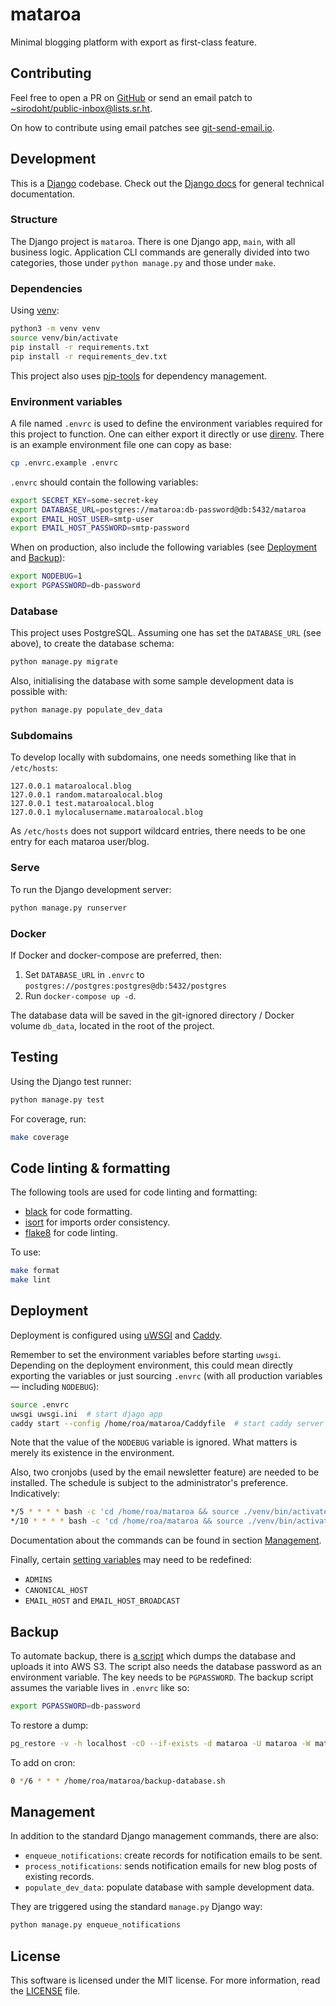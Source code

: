 # mataroa

Minimal blogging platform with export as first-class feature.

## Contributing

Feel free to open a PR on [GitHub](https://github.com/sirodoht/mataroa/fork) or
send an email patch to [~sirodoht/public-inbox@lists.sr.ht](mailto:~sirodoht/public-inbox@lists.sr.ht).

On how to contribute using email patches see [git-send-email.io](https://git-send-email.io/).

## Development

This is a [Django](https://www.djangoproject.com/) codebase. Check out the
[Django docs](https://docs.djangoproject.com/) for general technical documentation.

### Structure

The Django project is `mataroa`. There is one Django app, `main`,  with all business logic.
Application CLI commands are generally divided into two categories, those under `python manage.py`
and those under `make`.

### Dependencies

Using [venv](https://docs.python.org/3/library/venv.html):

```sh
python3 -m venv venv
source venv/bin/activate
pip install -r requirements.txt
pip install -r requirements_dev.txt
```

This project also uses [pip-tools](https://github.com/jazzband/pip-tools) for dependency
management.

### Environment variables

A file named `.envrc` is used to define the environment variables required for this project to
function. One can either export it directly or use [direnv](https://github.com/direnv/direnv).
There is an example environment file one can copy as base:

```sh
cp .envrc.example .envrc
```

`.envrc` should contain the following variables:

```sh
export SECRET_KEY=some-secret-key
export DATABASE_URL=postgres://mataroa:db-password@db:5432/mataroa
export EMAIL_HOST_USER=smtp-user
export EMAIL_HOST_PASSWORD=smtp-password
```

When on production, also include the following variables (see [Deployment](#Deployment) and
[Backup](#Backup)):

```sh
export NODEBUG=1
export PGPASSWORD=db-password
```

### Database

This project uses PostgreSQL. Assuming one has set the `DATABASE_URL` (see above), to create the
database schema:

```sh
python manage.py migrate
```

Also, initialising the database with some sample development data is possible with:

```sh
python manage.py populate_dev_data
```

### Subdomains

To develop locally with subdomains, one needs something like that in `/etc/hosts`:

```
127.0.0.1 mataroalocal.blog
127.0.0.1 random.mataroalocal.blog
127.0.0.1 test.mataroalocal.blog 
127.0.0.1 mylocalusername.mataroalocal.blog
```

As `/etc/hosts` does not support wildcard entries, there needs to be one entry for each
mataroa user/blog.

### Serve

To run the Django development server:

```sh
python manage.py runserver
```

### Docker

If Docker and docker-compose are preferred, then:

1. Set `DATABASE_URL` in `.envrc` to `postgres://postgres:postgres@db:5432/postgres`
1. Run `docker-compose up -d`.

The database data will be saved in the git-ignored directory / Docker volume `db_data`,
located in the root of the project.

## Testing

Using the Django test runner:

```sh
python manage.py test
```

For coverage, run:

```sh
make coverage
```

## Code linting & formatting

The following tools are used for code linting and formatting:

* [black](https://github.com/psf/black) for code formatting.
* [isort](https://github.com/pycqa/isort) for imports order consistency.
* [flake8](https://gitlab.com/pycqa/flake8) for code linting.

To use:

```sh
make format
make lint
```

## Deployment

Deployment is configured using [uWSGI](https://uwsgi-docs.readthedocs.io/en/latest/) 
and [Caddy](https://caddyserver.com/).

Remember to set the environment variables before starting `uwsgi`. Depending on the deployment
environment, this could mean directly exporting the variables or just sourcing `.envrc` (with all
production variables — including `NODEBUG`):

```sh
source .envrc
uwsgi uwsgi.ini  # start djago app
caddy start --config /home/roa/mataroa/Caddyfile  # start caddy server
```

Note that the value of the `NODEBUG` variable is ignored. What matters is merely its existence
in the environment.

Also, two cronjobs (used by the email newsletter feature) are needed to be
installed. The schedule is subject to the administrator's preference. Indicatively:

```sh
*/5 * * * * bash -c 'cd /home/roa/mataroa && source ./venv/bin/activate && source .envrc && python manage.py enqueue_notifications'
*/10 * * * * bash -c 'cd /home/roa/mataroa && source ./venv/bin/activate && source .envrc && python manage.py process_notifications'
```

Documentation about the commands can be found in section [Management](#Management).

Finally, certain [setting variables](mataroa/settings.py) may need to be redefined:

* `ADMINS`
* `CANONICAL_HOST`
* `EMAIL_HOST` and `EMAIL_HOST_BROADCAST`

## Backup

To automate backup, there is [a script](backup-database.sh) which dumps the database and uploads
it into AWS S3. The script also needs the database password as an environment variable. The
key needs to be `PGPASSWORD`. The backup script assumes the variable lives in `.envrc` like so:

```sh
export PGPASSWORD=db-password
```

To restore a dump:

```sh
pg_restore -v -h localhost -cO --if-exists -d mataroa -U mataroa -W mataroa.dump
```

To add on cron:

```sh
0 */6 * * * /home/roa/mataroa/backup-database.sh
```

## Management

In addition to the standard Django management commands, there are also:

* `enqueue_notifications`: create records for notification emails to be sent.
* `process_notifications`: sends notification emails for new blog posts of existing records.
* `populate_dev_data`: populate database with sample development data.

They are triggered using the standard `manage.py` Django way:

```sh
python manage.py enqueue_notifications
```

## License

This software is licensed under the MIT license.
For more information, read the [LICENSE](LICENSE) file.
